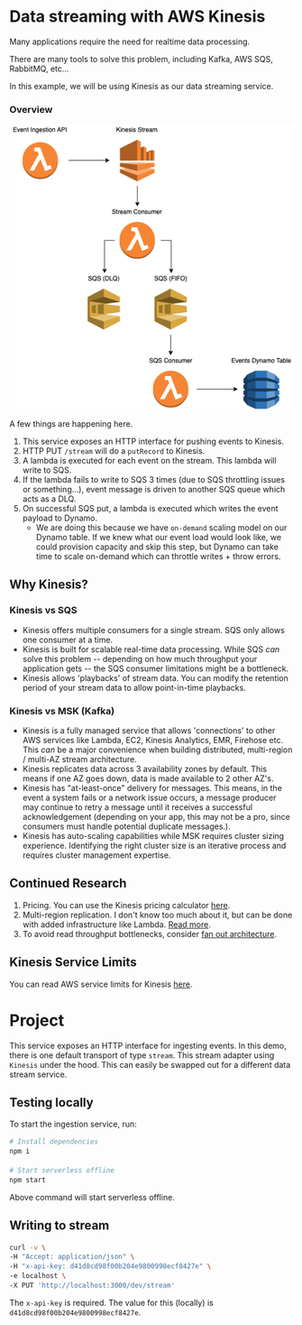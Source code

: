 # Data streaming with AWS Kinesis

Many applications require the need for realtime data processing.

There are many tools to solve this problem, including Kafka, AWS SQS, RabbitMQ, etc...

In this example, we will be using Kinesis as our data streaming service.

### Overview

![Kinesis Data Stream](kinesis.png "Title")

A few things are happening here.

1. This service exposes an HTTP interface for pushing events to Kinesis.
2. HTTP PUT `/stream` will do a `putRecord` to Kinesis.
3. A lambda is executed for each event on the stream. This lambda will write to SQS.
4. If the lambda fails to write to SQS 3 times (due to SQS throttling issues or something...), event message is driven to another SQS queue which acts as a DLQ.
5. On successful SQS put, a lambda is executed which writes the event payload to Dynamo.
    * We are doing this because we have `on-demand` scaling model on our Dynamo table. If we knew what our event load would look like, we could provision capacity and skip this step, but Dynamo can take time to scale on-demand which can throttle writes + throw errors.

## Why Kinesis?

### Kinesis vs SQS
- Kinesis offers multiple consumers for a single stream. SQS only allows one consumer at a time.
- Kinesis is built for scalable real-time data processing. While SQS *can* solve this problem -- depending on how much throughput your application gets -- the SQS consumer limitations might be a bottleneck.
- Kinesis allows 'playbacks' of stream data. You can modify the retention period of your stream data to allow point-in-time playbacks.

### Kinesis vs MSK (Kafka)
- Kinesis is a fully managed service that allows 'connections' to other AWS services like Lambda, EC2, Kinesis Analytics, EMR, Firehose etc. This *can* be a major convenience when building distributed, multi-region / multi-AZ stream architecture.
- Kinesis replicates data across 3 availability zones by default. This means if one AZ goes down, data is made available to 2 other AZ's.
- Kinesis has "at-least-once" delivery for messages. This means, in the event a system fails or a network issue occurs, a message producer may continue to retry a message until it receives a successful acknowledgement (depending on your app, this may not be a pro, since consumers must handle potential duplicate messages.).
- Kinesis has auto-scaling capabilities while MSK requires cluster sizing experience. Identifying the right cluster size is an iterative process and requires cluster management expertise.

## Continued Research
1. Pricing. You can use the Kinesis pricing calculator [here](https://aws.amazon.com/kinesis/data-streams/pricing/).
2. Multi-region replication. I don't know too much about it, but can be done with added infrastructure like Lambda. [Read more](https://engineering.opsgenie.com/cross-region-replication-of-kinesis-streams-4a62f3bb269d).
3. To avoid read throughput bottlenecks, consider [fan out architecture](https://www.linkedin.com/pulse/how-fan-out-amazon-kinesis-streams-alex-casalboni/).

## Kinesis Service Limits

You can read AWS service limits for Kinesis [here](https://docs.aws.amazon.com/streams/latest/dev/service-sizes-and-limits.html).

# Project

This service exposes an HTTP interface for ingesting events. In this demo, there is one default transport of type `stream`. This stream adapter using `Kinesis` under the hood. This can easily be swapped out for a different data stream service.

## Testing locally

To start the ingestion service, run:

```bash
# Install dependencies
npm i

# Start serverless offline
npm start
```

Above command will start serverless offline.

## Writing to stream

```bash
curl -v \
-H "Accept: application/json" \
-H "x-api-key: d41d8cd98f00b204e9800998ecf8427e" \
-e localhost \
-X PUT 'http://localhost:3000/dev/stream'
```

The `x-api-key` is required. The value for this (locally) is `d41d8cd98f00b204e9800998ecf8427e`.
